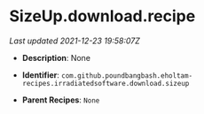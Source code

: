 # SizeUp.download.recipe

_Last updated 2021-12-23 19:58:07Z_

- **Description**: None

- **Identifier**: `com.github.poundbangbash.eholtam-recipes.irradiatedsoftware.download.sizeup`

- **Parent Recipes**: `None`